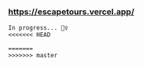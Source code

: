 ### https://escapetours.vercel.app/
```
In progress... 👷‍♀️
<<<<<<< HEAD

=======
>>>>>>> master

```
